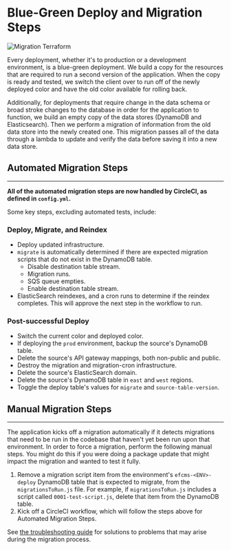# Blue-Green Deploy and Migration Steps

![Migration Terraform](https://user-images.githubusercontent.com/1868782/117465361-9f83e400-af1f-11eb-8844-b14fefa2c3d2.png)

Every deployment, whether it's to production or a development environment, is a blue-green deployment. We build a copy for the resources that are required to run a second version of the application. When the copy is ready and tested, we switch the client over to run off of the newly deployed color and have the old color available for rolling back.

Additionally, for deployments that require change in the data schema or broad stroke changes to the database in order for the application to function, we build an empty copy of the data stores (DynamoDB and Elasticsearch). Then we perform a migration of information from the old data store into the newly created one. This migration passes all of the data through a lambda to update and verify the data before saving it into a new data store.

## Automated Migration Steps 
---

<b>All of the automated migration steps are now handled by CircleCI, as defined in `config.yml`. </b>

Some key steps, excluding automated tests, include:

### Deploy, Migrate, and Reindex
- Deploy updated infrastructure.
- `migrate` is automatically determined if there are expected migration scripts that do not exist in the DynamoDB table.
    - Disable destination table stream.
    - Migration runs.
    - SQS queue empties.
    - Enable destination table stream.
- ElasticSearch reindexes, and a cron runs to determine if the reindex completes. This will approve the next step in the workflow to run.

### Post-successful Deploy
- Switch the current color and deployed color.
- If deploying the `prod` environment, backup the source's DynamoDB table.
- Delete the source's API gateway mappings, both non-public and public.
- Destroy the migration and migration-cron infrastructure.
- Delete the source's ElasticSearch domain.
- Delete the source's DynamoDB table in `east` and `west` regions.
- Toggle the deploy table's values for `migrate` and `source-table-version`.


## Manual Migration Steps
---
The application kicks off a migration automatically if it detects migrations that need to be run in the codebase that haven't yet been run upon that environment. In order to force a migration, perform the following manual steps. You might do this if you were doing a package update that might impact the migration and wanted to test it fully.

1. Remove a migration script item from the environment's `efcms-<ENV>-deploy` DynamoDB table that is expected to migrate, from the `migrationsToRun.js` file. For example, if `migrationsToRun.js` includes a script called `0001-test-script.js`, delete that item from the DynamoDB table.
2. Kick off a CircleCI workflow, which will follow the steps above for Automated Migration Steps.

See [the troubleshooting guide](TROUBLESHOOTING.md) for solutions to problems that may arise during the migration process.
